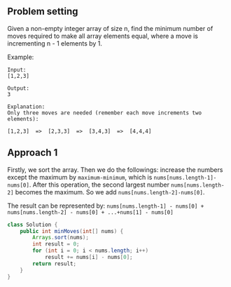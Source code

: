 ## Problem setting

Given a non-empty integer array of size n, find the minimum number of moves required to make all array elements equal, where a move is incrementing n - 1 elements by 1.

Example:

```
Input:
[1,2,3]

Output:
3

Explanation:
Only three moves are needed (remember each move increments two elements):

[1,2,3]  =>  [2,3,3]  =>  [3,4,3]  =>  [4,4,4]
```

## Approach 1

Firstly, we sort the array. Then we do the followings: increase the numbers except the maximum by `maximum-minimum`, which is `nums[nums.length-1]-nums[0]`. After this operation, the second largest number `nums[nums.length-2]` becomes the maximum. So we add `nums[nums.length-2]-nums[0]`.

The result can be represented by: `nums[nums.length-1] - nums[0] + nums[nums.length-2] - nums[0] + ...+nums[1] - nums[0]`

```java
class Solution {
    public int minMoves(int[] nums) {
        Arrays.sort(nums);
        int result = 0;
        for (int i = 0; i < nums.length; i++)
            result += nums[i] - nums[0];
        return result;
    }
}
```
